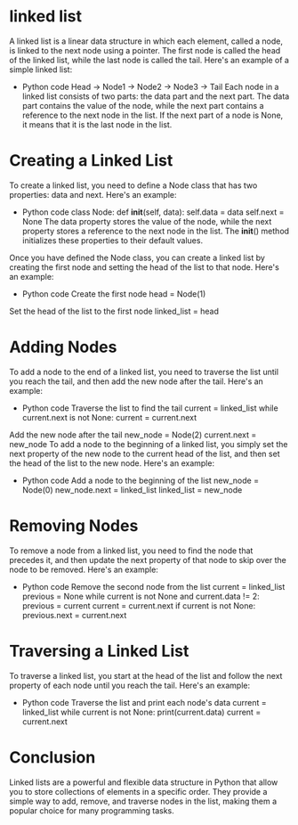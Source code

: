 # linked list

A linked list is a linear data structure in which each element, called a node, is linked to the next node using a pointer. The first node is called the head of the linked list, while the last node is called the tail. Here's an example of a simple linked list:


- Python code
Head -> Node1 -> Node2 -> Node3 -> Tail
Each node in a linked list consists of two parts: the data part and the next part. The data part contains the value of the node, while the next part contains a reference to the next node in the list. If the next part of a node is None, it means that it is the last node in the list.

# Creating a Linked List
To create a linked list, you need to define a Node class that has two properties: data and next. Here's an example:


- Python code
class Node:
    def __init__(self, data):
        self.data = data
        self.next = None
The data property stores the value of the node, while the next property stores a reference to the next node in the list. The __init__() method initializes these properties to their default values.

Once you have defined the Node class, you can create a linked list by creating the first node and setting the head of the list to that node. Here's an example:


- Python code
Create the first node
head = Node(1)

Set the head of the list to the first node
linked_list = head

# Adding Nodes
To add a node to the end of a linked list, you need to traverse the list until you reach the tail, and then add the new node after the tail. Here's an example:


- Python code
Traverse the list to find the tail
current = linked_list
while current.next is not None:
    current = current.next

Add the new node after the tail
new_node = Node(2)
current.next = new_node
To add a node to the beginning of a linked list, you simply set the next property of the new node to the current head of the list, and then set the head of the list to the new node. Here's an example:


- Python code
Add a node to the beginning of the list
new_node = Node(0)
new_node.next = linked_list
linked_list = new_node

# Removing Nodes
To remove a node from a linked list, you need to find the node that precedes it, and then update the next property of that node to skip over the node to be removed. Here's an example:


- Python code
Remove the second node from the list
current = linked_list
previous = None
while current is not None and current.data != 2:
    previous = current
    current = current.next
if current is not None:
    previous.next = current.next

# Traversing a Linked List
To traverse a linked list, you start at the head of the list and follow the next property of each node until you reach the tail. Here's an example:


- Python code 
Traverse the list and print each node's data
current = linked_list
while current is not None:
    print(current.data)
    current = current.next

# Conclusion
Linked lists are a powerful and flexible data structure in Python that allow you to store collections of elements in a specific order. They provide a simple way to add, remove, and traverse nodes in the list, making them a popular choice for many programming tasks.